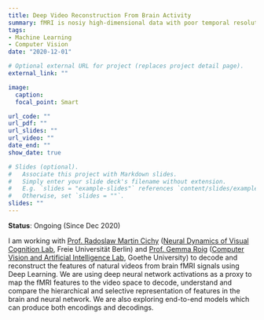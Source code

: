 ```yaml
---
title: Deep Video Reconstruction From Brain Activity
summary: fMRI is nosiy high-dimensional data with poor temporal resolution. We are using deep neural network activation values as a proxy to reconstruct the videos and understand the computation in both- brain and neural networks.
tags:
- Machine Learning
- Computer Vision
date: "2020-12-01"

# Optional external URL for project (replaces project detail page).
external_link: ""

image:
  caption: 
  focal_point: Smart

url_code: ""
url_pdf: ""
url_slides: ""
url_video: ""
date_end: ""
show_date: true

# Slides (optional).
#   Associate this project with Markdown slides.
#   Simply enter your slide deck's filename without extension.
#   E.g. `slides = "example-slides"` references `content/slides/example-slides.md`.
#   Otherwise, set `slides = ""`.
slides: ""
---
```


**Status**: Ongoing (Since Dec 2020)

I am working with [Prof. Radoslaw Martin Cichy](http://userpage.fu-berlin.de/rmcichy/) ([Neural Dynamics of Visual Cognition Lab](https://www.ewi-psy.fu-berlin.de/en/einrichtungen/arbeitsbereiche/neural_dyn_of_vis_cog/index.html), Freie Universität Berlin) and [Prof. Gemma Roig](http://www.cvai.cs.uni-frankfurt.de/team.html) ([Computer Vision and Artificial Intelligence Lab](http://www.cvai.cs.uni-frankfurt.de/), Goethe University) to decode and reconstruct the features of natural videos from brain fMRI signals using Deep Learning. We are using deep neural network activations as a proxy to map the fMRI features to the video space to decode, understand and compare the hierarchical and selective representation of features in the brain and neural network. We are also exploring end-to-end models which can produce both encodings and decodings.
